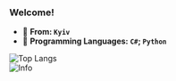 

### Welcome!

  
- :blue_heart: **From: `Kyiv`** 
- :snake: **Programming Languages: `C#`; `Python`**

![Top Langs](https://github-readme-stats.vercel.app/api/top-langs/?username=myusername&theme=tokyonight)\
![Info](https://github-readme-stats.vercel.app/api?username=EzCq)
